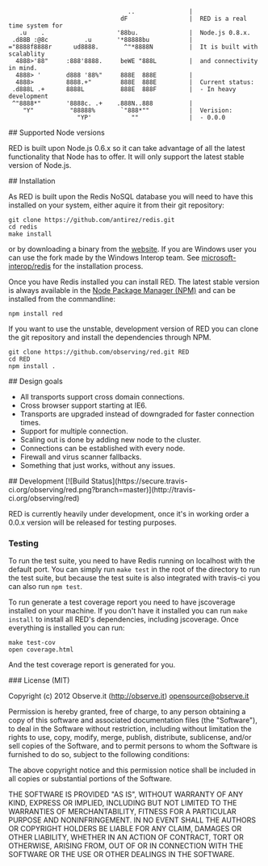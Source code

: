 <a name="banner" />

```
                                 ..               |
                               dF                 |  RED is a real time system for
   .u    .                    '88bu.              |  Node.js 0.8.x.
 .d88B :@8c          .u       '*88888bu           |
="8888f8888r      ud8888.       ^"*8888N          |  It is built with scalablity
  4888>'88"     :888'8888.     beWE "888L         |  and connectivity in mind.
  4888> '       d888 '88%"     888E  888E         |
  4888>         8888.+"        888E  888E         |  Current status:
 .d888L .+      8888L          888E  888F         |  - In heavy development
 ^"8888*"       '8888c. .+    .888N..888          |
    "Y"          "88888%       `"888*""           |  Verision:
                   "YP'           ""              |  - 0.0.0
```

<a name="support" />
## Supported Node versions

RED is built upon Node.js 0.6.x so it can take advantage of all the latest
functionality that Node has to offer. It will only support the latest stable
version of Node.js.

<a name="installation" />
## Installation

As RED is built upon the Redis NoSQL database you will need to have this
installed on your system, either aquire it from their git repository:

```
git clone https://github.com/antirez/redis.git
cd redis
make install
```

or by downloading a binary from the [website](http://redis.io/). If you are
Windows user you can use the fork made by the Windows Interop team. See
[microsoft-interop/redis](https://github.com/microsoft-interop/redis) for the
installation process.

Once you have Redis installed you can install RED. The latest stable version is
always available in the [Node Package Manager (NPM)](http://npmjs.org) and can
be installed from the commandline:

```
npm install red
```

If you want to use the unstable, development version of RED you can clone the
git repository and install the dependencies through NPM.

```
git clone https://github.com/observing/red.git RED
cd RED
npm install .
```

<a name="design-goals" />
## Design goals

- All transports support cross domain connections.
- Cross browser support starting at IE6.
- Transports are upgraded instead of downgraded for faster connection times.
- Support for multiple connection.
- Scaling out is done by adding new node to the cluster.
- Connections can be established with every node.
- Firewall and virus scanner fallbacks.
- Something that just works, without any issues.

<a name="development" />
## Development [![Build Status](https://secure.travis-ci.org/observing/red.png?branch=master)](http://travis-ci.org/observing/red)

RED is currently heavily under development, once it's in working order a 0.0.x
version will be released for testing purposes.

### Testing

To run the test suite, you need to have Redis running on localhost with the
default port. You can simply run `make test` in the root of the directory to run
the test suite, but because the test suite is also integrated with travis-ci you
can also run `npm test`.

To run generate a test coverage report you need to have jscoverage installed on
your machine. If you don't have it installed you can run `make install` to
install all RED's dependencies, including jscoverage. Once everything is
installed you can run:

```
make test-cov
open coverage.html
```

And the test coverage report is generated for you.

<a name="license" />
### License (MIT)

Copyright (c) 2012 Observe.it (http://observe.it) <opensource@observe.it>

Permission is hereby granted, free of charge, to any person obtaining a copy of
this software and associated documentation files (the "Software"), to deal in
the Software without restriction, including without limitation the rights to
use, copy, modify, merge, publish, distribute, sublicense, and/or sell copies
of the Software, and to permit persons to whom the Software is
furnished to do so, subject to the following conditions: 

The above copyright notice and this permission notice shall be included in all
copies or substantial portions of the Software.

THE SOFTWARE IS PROVIDED "AS IS", WITHOUT WARRANTY OF ANY KIND, EXPRESS OR
IMPLIED, INCLUDING BUT NOT LIMITED TO THE WARRANTIES OF MERCHANTABILITY,
FITNESS FOR A PARTICULAR PURPOSE AND NONINFRINGEMENT. IN NO EVENT SHALL THE
AUTHORS OR COPYRIGHT HOLDERS BE LIABLE FOR ANY CLAIM, DAMAGES OR OTHER
LIABILITY, WHETHER IN AN ACTION OF CONTRACT, TORT OR OTHERWISE, ARISING FROM,
OUT OF OR IN CONNECTION WITH THE SOFTWARE OR THE USE OR OTHER DEALINGS IN THE
SOFTWARE.
